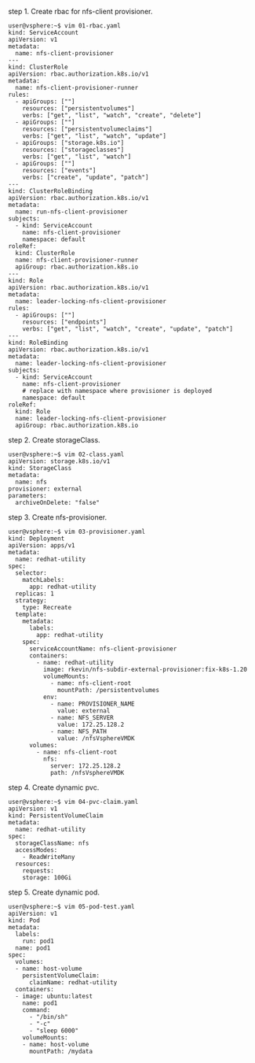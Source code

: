 
step 1. Create rbac for nfs-client provisioner. 

    user@vsphere:~$ vim 01-rbac.yaml 
    kind: ServiceAccount
    apiVersion: v1
    metadata:
      name: nfs-client-provisioner
    ---
    kind: ClusterRole
    apiVersion: rbac.authorization.k8s.io/v1
    metadata:
      name: nfs-client-provisioner-runner
    rules:
      - apiGroups: [""]
        resources: ["persistentvolumes"]
        verbs: ["get", "list", "watch", "create", "delete"]
      - apiGroups: [""]
        resources: ["persistentvolumeclaims"]
        verbs: ["get", "list", "watch", "update"]
      - apiGroups: ["storage.k8s.io"]
        resources: ["storageclasses"]
        verbs: ["get", "list", "watch"]
      - apiGroups: [""]
        resources: ["events"]
        verbs: ["create", "update", "patch"]
    ---
    kind: ClusterRoleBinding
    apiVersion: rbac.authorization.k8s.io/v1
    metadata:
      name: run-nfs-client-provisioner
    subjects:
      - kind: ServiceAccount
        name: nfs-client-provisioner
        namespace: default
    roleRef:
      kind: ClusterRole
      name: nfs-client-provisioner-runner
      apiGroup: rbac.authorization.k8s.io
    ---
    kind: Role
    apiVersion: rbac.authorization.k8s.io/v1
    metadata:
      name: leader-locking-nfs-client-provisioner
    rules:
      - apiGroups: [""]
        resources: ["endpoints"]
        verbs: ["get", "list", "watch", "create", "update", "patch"]
    ---
    kind: RoleBinding
    apiVersion: rbac.authorization.k8s.io/v1
    metadata:
      name: leader-locking-nfs-client-provisioner
    subjects:
      - kind: ServiceAccount
        name: nfs-client-provisioner
        # replace with namespace where provisioner is deployed
        namespace: default
    roleRef:
      kind: Role
      name: leader-locking-nfs-client-provisioner
      apiGroup: rbac.authorization.k8s.io

step 2. Create storageClass. 

    user@vsphere:~$ vim 02-class.yaml 
    apiVersion: storage.k8s.io/v1
    kind: StorageClass
    metadata:
      name: nfs
    provisioner: external
    parameters:
      archiveOnDelete: "false"

step 3. Create nfs-provisioner. 

    user@vsphere:~$ vim 03-provisioner.yaml
    kind: Deployment
    apiVersion: apps/v1
    metadata:
      name: redhat-utility
    spec:
      selector:
        matchLabels:
          app: redhat-utility
      replicas: 1
      strategy:
        type: Recreate
      template:
        metadata:
          labels:
            app: redhat-utility
        spec:
          serviceAccountName: nfs-client-provisioner
          containers:
            - name: redhat-utility
              image: rkevin/nfs-subdir-external-provisioner:fix-k8s-1.20
              volumeMounts:
                - name: nfs-client-root
                  mountPath: /persistentvolumes
              env:
                - name: PROVISIONER_NAME
                  value: external
                - name: NFS_SERVER
                  value: 172.25.128.2
                - name: NFS_PATH
                  value: /nfsVsphereVMDK
          volumes:
            - name: nfs-client-root
              nfs:
                server: 172.25.128.2
                path: /nfsVsphereVMDK

step 4. Create dynamic pvc. 

    user@vsphere:~$ vim 04-pvc-claim.yaml 
    apiVersion: v1
    kind: PersistentVolumeClaim
    metadata:
      name: redhat-utility
    spec:
      storageClassName: nfs 
      accessModes:
        - ReadWriteMany
      resources:
        requests:
        storage: 100Gi

step 5. Create dynamic pod.

    user@vsphere:~$ vim 05-pod-test.yaml
    apiVersion: v1
    kind: Pod
    metadata:
      labels:
        run: pod1
      name: pod1
    spec:
      volumes:
      - name: host-volume
        persistentVolumeClaim:
          claimName: redhat-utility 
      containers:
      - image: ubuntu:latest
        name: pod1
        command: 
          - "/bin/sh" 
          - "-c"
          - "sleep 6000"
        volumeMounts:
        - name: host-volume
          mountPath: /mydata

